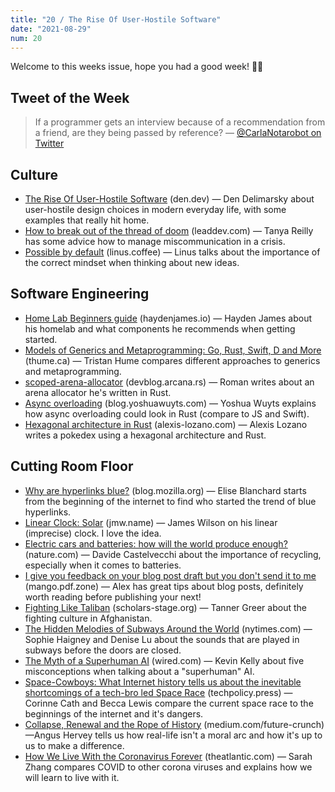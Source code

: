 ```yaml
---
title: "20 / The Rise Of User-Hostile Software"
date: "2021-08-29"
num: 20
---
```


Welcome to this weeks issue, hope you had a good week! 🙌🏻

## Tweet of the Week

> If a programmer gets an interview because of a recommendation from a friend, are they being passed by reference?
> — [@CarlaNotarobot on Twitter](https://twitter.com/CarlaNotarobot/status/1430191581575921669)

## Culture

- [The Rise Of User-Hostile Software](https://den.dev/blog/user-hostile-software/) (den.dev) — Den Delimarsky about user-hostile design choices in modern everyday life, with some examples that really hit home.
- [How to break out of the thread of doom](https://leaddev.com/productivity-eng-velocity/how-break-out-thread-doom) (leaddev.com) — Tanya Reilly has some advice how to manage miscommunication in a crisis.
- [Possible by default](https://linus.coffee/note/possible/) (linus.coffee) — Linus talks about the importance of the correct mindset when thinking about new ideas.

## Software Engineering

- [Home Lab Beginners guide](https://haydenjames.io/home-lab-beginners-guide-hardware/) (haydenjames.io) — Hayden James about his homelab and what components he recommends when getting started.
- [Models of Generics and Metaprogramming: Go, Rust, Swift, D and More](https://thume.ca/2019/07/14/a-tour-of-metaprogramming-models-for-generics/) (thume.ca) — Tristan Hume compares different approaches to generics and metaprogramming.
- [scoped-arena-allocator](https://devblog.arcana.rs/scoped-arena-allocator) (devblog.arcana.rs) — Roman writes about an arena allocator he's written in Rust.
- [Async overloading](https://blog.yoshuawuyts.com/async-overloading/) (blog.yoshuawuyts.com) — Yoshua Wuyts explains how async overloading could look in Rust (compare to JS and Swift).
- [Hexagonal architecture in Rust](https://alexis-lozano.com/hexagonal-architecture-in-rust-1/) (alexis-lozano.com) — Alexis Lozano writes a pokedex using a hexagonal architecture and Rust.

## Cutting Room Floor

- [Why are hyperlinks blue?](https://blog.mozilla.org/en/internet-culture/deep-dives/why-are-hyperlinks-blue/) (blog.mozilla.org) — Elise Blanchard starts from the beginning of the internet to find who started the trend of blue hyperlinks.
- [Linear Clock: Solar](https://jmw.name/projects/linear-clock/) (jmw.name) — James Wilson on his linear (imprecise) clock. I love the idea.
- [Electric cars and batteries: how will the world produce enough?](https://www.nature.com/articles/d41586-021-02222-1) (nature.com) — Davide Castelvecchi about the importance of recycling, especially when it comes to batteries.
- [I give you feedback on your blog post draft but you don't send it to me](https://mango.pdf.zone/i-give-you-feedback-on-your-blog-post-draft-but-you-dont-send-it-to-me) (mango.pdf.zone) — Alex has great tips about blog posts, definitely worth reading before publishing your next!
- [Fighting Like Taliban](https://scholars-stage.org/fighting-like-taliban/) (scholars-stage.org) — Tanner Greer about the fighting culture in Afghanistan.
- [The Hidden Melodies of Subways Around the World](https://www.nytimes.com/interactive/2021/08/13/arts/subway-train-sounds.html) (nytimes.com) — Sophie Haigney and Denise Lu about the sounds that are played in subways before the doors are closed.
- [The Myth of a Superhuman AI](https://www.wired.com/2017/04/the-myth-of-a-superhuman-ai) (wired.com) — Kevin Kelly about five misconceptions when talking about a "superhuman" AI.
- [Space-Cowboys: What Internet history tells us about the inevitable shortcomings of a tech-bro led Space Race](https://techpolicy.press/space-cowboys-what-internet-history-tells-us-about-the-inevitable-shortcomings-of-a-tech-bro-led-space-race/) (techpolicy.press) — Corinne Cath and Becca Lewis compare the current space race to the beginnings of the internet and it's dangers.
- [Collapse, Renewal and the Rope of History](https://medium.com/future-crunch/collapse-renewal-and-the-rope-of-history-7584e52180b6) (medium.com/future-crunch) —Angus Hervey tells us how real-life isn't a moral arc and how it's up to us to make a difference.
- [How We Live With the Coronavirus Forever](https://www.theatlantic.com/science/archive/2021/08/how-we-live-coronavirus-forever/619783/) (theatlantic.com) — Sarah Zhang compares COVID to other corona viruses and explains how we will learn to live with it.
